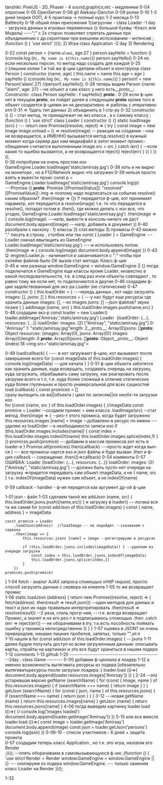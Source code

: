tanshiki: PixelJS - 2D, Phaser - 4 sound,graphics,etc - медленнее
0-04 опросник
0-05 OpenServer
0-06 git Aleksey-Danchin
0-09 ролик
0-10 1-3 дней теория ООП, 4-5 практика -> полный курс 1-2 месяца
0-13 Battlecity
0-18 обший план приложения 
1)загрузчик - class Loader -1 day - загрузка данных и игровых переменных
 (с большой буквы -Класс или Модель)
----";" c 2х сторон позволяет спрятать данные при объединиении с др.скриптами при внешнем испозованим - интенсив 
;(function () { 
    'use strict'
})();
2) Игра class Applcation -2 day
3) Rendering

0-22 
const person = {name:`alami`, age:27 }
person.sayHello = function () {console.log (`Hi, My name is ${this.name}`)}
person.sayHello()
0-24  но  если несколько персон, то метод надо создать для каждой
0-25 (-)лишние копии 1 и той же ф-ции
сделаем объект и конструкор
    class Person {
        constructor (name, age) {
            this.name = name
            this.age = age
        }
        sayHello () {console.log (`Hi, My name is ${this.name}`)}
    }
    person1 = new Person('alami',27)
    //person1.sayHello();
0-28 теперь видим 
Person {name: "alami", age: 27} --не объект а сам класс
у него есть__proto__:
  Constructor :class Person
  sayHello    : f sayHello()
     __proto__  :
0-29 если ф-ции нет в текущем __proto__, он пойдет далее в следующем __proto__
кроме того в объект создается ф-циями ан не декларативно => работаь с итеративно итп
0-31 => 1)дать тип данных 2) объединить в 1 стр-ру
0-32 constructor () {} - стат метод, те принадлежит не экз класса , а к самому классу
;(function () {
    'use strict'
    class Loader {
    constructor () {}
    static loadImage (src) { ---
        return new Promise((resolve, reject) => {
            try {
                const image = new Image
                image.onload = () => resolve(image) -- реакция на создание
                             --она не возвращается, а ИМЕННО вызывается метод resolve()
                             в нужный момент когда сервер дал нам медиафайл
                             в ээтот момент промис-обещаение считается выполненным
                image.src = src 
            }
            catch (err) { --если какия то ошибка вызвается, а не возвращается reject()
                reject(err)
            }
        })
    }
})();       
0-36 попробуем на очень простом изо 
    GameEngine.Loader.loadImage('static/amirsay.jpg')
0-38 хоть и не видно на мониторе , но в F12/Network видно что загружен
0-39 нельзя просто взять и вывести проис
    const p = GameEngine.Loader.loadImage('static/amirsay.jpg')
    console.log(p)  
---Promise {<pending>}
   __proto__: Promise
   [[PromiseStatus]]: "resolved"
   [[PromiseValue]]: img
=> поэтому надо подписаться на событие resolve()    
каким образом? .then(image => {})
!! передается ф-ция, кот принимает параметр, кот  передается в  resolve(image)
  т.е. то что передается в resolve(), попадат потом в .then(),
  где можно делать с изо все, что угодно, 
    GameEngine.Loader.loadImage('static/amirsay.jpg')
        .then(image => {
            console.log(image)    ---напр, вывести в консоль-ничего не даст
            document.body.append(image) ---напр, добавить в документ
        })
0-40 разобрали с наскоку : 1) классы 2) стат.методы 3) промисы
0-42 можно "." писать в строку , столбик или так
        const { Loader } = GameEngine ---Loader сначал ввытащить из  GameEngine
        Loader.loadImage('static/amirsay.jpg')   ----и использовать потом
            .then(image => {
                console.log(image)
                document.body.append(image)
            })
0-43 Q: engine/Loader.js - начинается и заканчивается  с ";" чтобы при склейке файлов было ОК
    вызов стат метода:  Класс.ф-ция    
0-45 в чем разница     window.GameEngine = window.GameEngine || {}
   погда подключатся к GameEngine еще классы кроме Loader,
   низвестно в какой последовательности, т.е. в след раз ичли объекты совпадают ,
   то равно тому же если нет, то подключаются и другие
0-46 создадим ф-ции задействованный для экз-ра Loader (не статические)
0-47 constructor () {
         this.loadOrder = { ---чередь данных , кот надо загрузить
             images: [],
             jsons: []
         }
         this.resources = { ---у нас будут еще ресурсы где хранить данные
             images: [],   --из images
             jsons: []      --json файлов? звуки позже
         }
     }
     addImage (name, src) {
          this.loadOrder.images.push(name,src)
         }
0-48 создадим экз-р
    const loader = new Loader()
    loader.addImage('Amirsay','static/amirsay.jpg')
Loader
 {loadOrder: {…},
 resources: {…}}
 loadOrder:
  images: (2) ["Amirsay", "static/amirsay.jpg"]
   0: "Amirsay"
   1: "static/amirsay.jpg"length: 2__proto__: Array(0)jsons: []__proto__: Object
  resources: {images: Array(0), jsons: Array(0)}
    images: Array(0)length: 0
    __proto__: Array(0)jsons: []__proto__: Object__proto__: Object
(index):18 <img src=​"static/​amirsay.jpg">​

0-49 load(callback) {  ---- в кот загружают ф-цию, кот вызывают после завершения всего
        for (const imageData of this.loadOrder.images) {
            console.log(imageData)  ---для начала
        }
    }
0-51 ф-ции объекта заботятся как хранить данные, куда возврщать, 
  создавать очередь на загрузку, куда загружать, обрабаывать саму загрузку,
  как реагировать после загрузки всего  и т.п, т.е. куда более сложный
в отличие статических куда более глупеньких и просто универсальной для всех сущностей        
  load (callback) {
    const promices = []     
сразу вытащить св-ва||объекта / цикл по записям||по необх-ти загрузки изо     
    for (const {name, src } of this.loadOrder.images) { //imageData
        const promice = Loader --создаем промис = имя класса
            .loadImage(src)    --стат метод
            .then(image => {   --рез-т этого промиса, когда будет загружено
                this.resources.images [name] = image  --добавлено в ресурс по имени
                   ---удаляю из loadOrder --о необходимости записи изо
                if (this.loadOrder.images.includes(name)) {
                    const index = this.loadOrder.images.indexOf(name)
                    this.loadOrder.images.splice(index,1)
                }
            })
        promices.push(promice) ---добавим в массив промисов кот есть в loader-е
    }
    Promise.all(promices).then(сallback) ---просто ждет когда вып-ся
  }        --- все промисы-заргся изо и json файлы и буде вызван .then и ф-ция callback
           -- сокращение .then(()=>callback)
0-54 комменты
0-57 ОШИБКА:
Loader {loadOrder: {…}, resources: {…}}
    loadOrder:
    images: (2) ["Amirsay", "static/amirsay.jpg"] ---должно быть пусто-нет очереди на загрузку
=>придется передавать сам объект imageData, а не { name, src } 
т.к. indexOf(imageData) нужен  сам объект, а не indexOf(name)

0-59 callback - handler - ф-ия передется как аргумент др-ой ф-ции

1-01 json - файл
1-03 сделаем такой же 
        addJson (name, src) {
          this.loadOrder.jsons.push({name,src})
          } 
и загрузку в loader() ---логика вся та же самая
  for (const addJson of this.loadOrder.images) { 
    const { name, address } = imageData

    const promice = Loader
        .loadJson(address)  //loadImage -- не подойдет --скачиваем с сервака
        .then(image => {
            this.resources.jsons [name] = image --регистрируем в ресурсах

            if (this.loadOrder.jsons.includes(imageData)) { --удаляем из очереди загрузки
                const index = this.loadOrder.jsons.indexOf(imageData)
                this.loadOrder.jsons.splice(index,1)
            }
        })
    promices.push(promice)
  }
1-04 fetch - аналог AJAX запроса спомошью xHttP request, 
просто способ загрузить данные с сервера на клиента
1-05 то же возвращает промис  
1-06
   static loadJson (address) {
     return new Promise((resolve, reject) => {
       fetch(address)
         .then(result => result.json())   --один методов для данных и текст и json их надо правильно интерпретировать
         .then(result => resolve(result)) --2 раза, стиль прогр-ния,
---т.к. всегда возвращает Промис, а значит и на его рез-т я подписываюсь спомощью .then
         .catch (err => reject(err))  -- не оборачиваем в try, т.к.есть пособность поймать ошибку у промиса непосредственно
     })
    }
   }
1-07 ошивка в JSON? он очень привередлив, никааих лишних пробелов, запятых, только "",ит.п  
1-10 нашли в  for (const addJson of this.loadOrder.images) { --.jsons
1-11 далее будум получать доступ ко всем загруженным данным: описывать карты, спрайты на картинках
и это все будут храниться в нашем лодере
1-12 comments
1-13 github
1-25
-----------------------------------------------2day : class Game --------
0-00 добавим ф-ционала в лоадер 
1-12 а именно возможность вытягивать ресурсы из лодера
[обязательно вытягиватьресурсы после загрузки лоадера :) 
    loader.load (()=>{
        document.body.append(loader.resources.images['Amirsay']) })  ]
2-24 --это устаревшая версия
    getName (searchName) {
        for (const { image, name } of this.resources.images) {
            if (searchName === name) {
                return image
            }
        }
    }
    getJson (searchName) {
        for (const { json, name } of this.resources.jsons) {
            if (searchName === name) {
                return json
            }
        }
    }
3-12 ---новая 
    getName (name) {
        return this.resources.images[name]
    }
    getJson (name) {
        return this.resources.jsons[name]
    }
4-06 тогда выведем картинку
 loader.load (()=>{
        // console.log('Images loaded')
        document.body.append(loader.getImage('Amirsay'))
    })
5-15 или все вместе 
loader.load (()=>{
        const image = loader.getImage('Amirsay')
        document.body.append(image)
        const json = loader.getJson('persons')
        console.log(json)
    })
0-06-10 - список участников - 6 дней + защита проекта    
0-07 создадим теперь класс Application , но т.к. это игра, назовом его Render    
    ;()();   --опять оборачиваем в самовызывающуюся ф-ию
;(function () {
    'use strict'Render = Render
    window.GameEngine = window.GameEngine || {}  --- скопируем из лодера
    window.GameEngine.   --- только заменим класс Loader на Render
})();


    
    
1-32